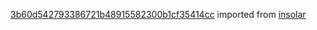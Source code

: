 [3b60d542793386721b48915582300b1cf35414cc](https://github.com/insolar/insolar/commit/3b60d542793386721b48915582300b1cf35414cc) imported from [insolar](https://github.com/insolar/insolar)
